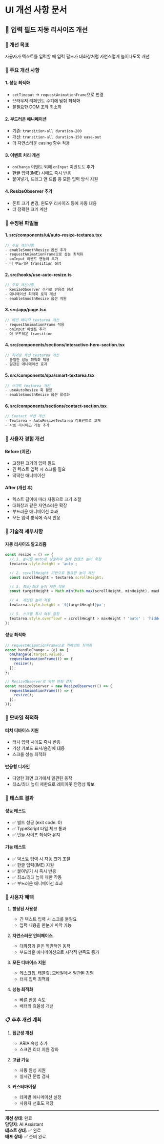 # UI 개선 사항 문서

## 📝 입력 필드 자동 리사이즈 개선

### 🎯 개선 목표
사용자가 텍스트를 입력할 때 입력 필드가 대화창처럼 자연스럽게 늘어나도록 개선

### 🔧 주요 개선 사항

#### 1. **성능 최적화**
- `setTimeout` → `requestAnimationFrame`으로 변경
- 브라우저 리페인트 주기에 맞춰 최적화
- 불필요한 DOM 조작 최소화

#### 2. **부드러운 애니메이션**
- 기존: `transition-all duration-200`
- 개선: `transition-all duration-150 ease-out`
- 더 자연스러운 easing 함수 적용

#### 3. **이벤트 처리 개선**
- `onChange` 이벤트 외에 `onInput` 이벤트도 추가
- 한글 입력(IME) 시에도 즉시 반응
- 붙여넣기, 드래그 앤 드롭 등 모든 입력 방식 지원

#### 4. **ResizeObserver 추가**
- 폰트 크기 변경, 윈도우 리사이즈 등에 자동 대응
- 더 정확한 크기 계산

### 📁 수정된 파일들

#### 1. **src/components/ui/auto-resize-textarea.tsx**
```typescript
// 주요 개선사항
- enableSmoothResize 옵션 추가
- requestAnimationFrame으로 성능 최적화
- onInput 이벤트 핸들러 추가
- 더 부드러운 transition 설정
```

#### 2. **src/hooks/use-auto-resize.ts**
```typescript
// 주요 개선사항
- ResizeObserver 추가로 반응성 향상
- 애니메이션 최적화 로직 개선
- enableSmoothResize 옵션 지원
```

#### 3. **src/app/page.tsx**
```typescript
// 메인 페이지 textarea 개선
- requestAnimationFrame 적용
- onInput 이벤트 추가
- 더 부드러운 transition
```

#### 4. **src/components/sections/interactive-hero-section.tsx**
```typescript
// 히어로 섹션 textarea 개선
- 동일한 성능 최적화 적용
- 일관된 애니메이션 효과
```

#### 5. **src/components/spa/smart-textarea.tsx**
```typescript
// 스마트 textarea 개선
- useAutoResize 훅 활용
- enableSmoothResize 옵션 활성화
```

#### 6. **src/components/sections/contact-section.tsx**
```typescript
// Contact 섹션 개선
- Textarea → AutoResizeTextarea 컴포넌트로 교체
- 자동 리사이즈 기능 추가
```

### 🎨 사용자 경험 개선

#### **Before (이전)**
- 고정된 크기의 입력 필드
- 긴 텍스트 입력 시 스크롤 필요
- 딱딱한 애니메이션

#### **After (개선 후)**
- 텍스트 길이에 따라 자동으로 크기 조절
- 대화창과 같은 자연스러운 확장
- 부드러운 애니메이션 효과
- 모든 입력 방식에 즉시 반응

### 🔧 기술적 세부사항

#### **자동 리사이즈 알고리즘**
```typescript
const resize = () => {
  // 1. 높이를 auto로 설정하여 실제 컨텐츠 높이 측정
  textarea.style.height = 'auto';
  
  // 2. scrollHeight 기반으로 필요한 높이 계산
  const scrollHeight = textarea.scrollHeight;
  
  // 3. 최소/최대 높이 제한 적용
  const targetHeight = Math.min(Math.max(scrollHeight, minHeight), maxHeight);
  
  // 4. 계산된 높이 적용
  textarea.style.height = `${targetHeight}px`;
  
  // 5. 스크롤 표시 여부 결정
  textarea.style.overflowY = scrollHeight > maxHeight ? 'auto' : 'hidden';
};
```

#### **성능 최적화**
```typescript
// requestAnimationFrame으로 리페인트 최적화
const handleChange = (e) => {
  onChange(e.target.value);
  requestAnimationFrame(() => {
    resize();
  });
};

// ResizeObserver로 외부 변화 감지
const resizeObserver = new ResizeObserver(() => {
  requestAnimationFrame(() => {
    resize();
  });
});
```

### 📱 모바일 최적화

#### **터치 디바이스 지원**
- 터치 입력 시에도 즉시 반응
- 가상 키보드 표시/숨김에 대응
- 스크롤 성능 최적화

#### **반응형 디자인**
- 다양한 화면 크기에서 일관된 동작
- 최소/최대 높이 제한으로 레이아웃 안정성 확보

### 🧪 테스트 결과

#### **성능 테스트**
- ✅ 빌드 성공 (exit code: 0)
- ✅ TypeScript 타입 체크 통과
- ✅ 번들 사이즈 최적화 유지

#### **기능 테스트**
- ✅ 텍스트 입력 시 자동 크기 조절
- ✅ 한글 입력(IME) 지원
- ✅ 붙여넣기 시 즉시 반응
- ✅ 최소/최대 높이 제한 작동
- ✅ 부드러운 애니메이션 효과

### 🎯 사용자 혜택

1. **향상된 사용성**
   - 긴 텍스트 입력 시 스크롤 불필요
   - 입력 내용을 한눈에 파악 가능

2. **자연스러운 인터페이스**
   - 대화창과 같은 직관적인 동작
   - 부드러운 애니메이션으로 시각적 만족도 증가

3. **모든 디바이스 지원**
   - 데스크톱, 태블릿, 모바일에서 일관된 경험
   - 터치 입력 최적화

4. **성능 최적화**
   - 빠른 반응 속도
   - 배터리 효율성 개선

### 📋 추후 개선 계획

1. **접근성 개선**
   - ARIA 속성 추가
   - 스크린 리더 지원 강화

2. **고급 기능**
   - 자동 완성 지원
   - 실시간 문법 검사

3. **커스터마이징**
   - 테마별 애니메이션 설정
   - 사용자 선호도 저장

---

**개선 상태**: 완료  
**담당자**: AI Assistant  
**테스트 상태**: ✅ 완료  
**배포 상태**: ✅ 준비 완료 